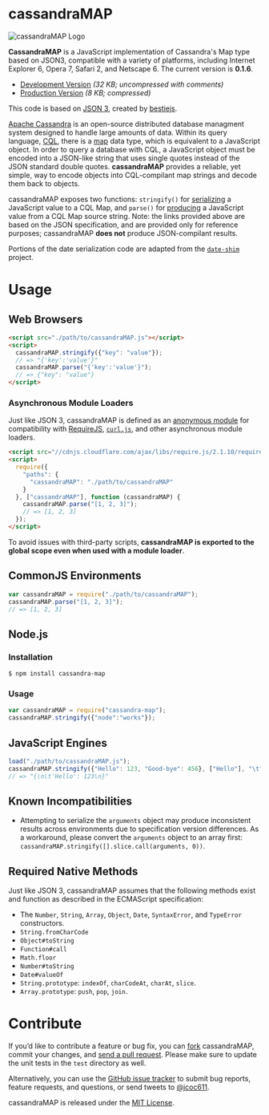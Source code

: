 # cassandraMAP #

![cassandraMAP Logo](http://s21.postimg.org/qvtt7xjqf/cassandra_MAP.png)

**CassandraMAP** is a JavaScript implementation of Cassandra's Map type based on JSON3, compatible with a variety of platforms, including Internet Explorer 6, Opera 7, Safari 2, and Netscape 6. The current version is **0.1.6**.

- [Development Version](http://static.jousst.com/js/cassandraMap-0.1.6.js) *(32 KB; uncompressed with comments)*
- [Production Version](http://static.jousst.com/js/cassandraMap-0.1.6.min.js) *(8 KB; compressed)*

This code is based on [JSON 3](http://github.com/bestiejs/json3), created by [bestiejs](http://github.com/bestiejs).

[Apache Cassandra](http://cassandra.apache.org/) is an open-source distributed database managment system designed to handle large amounts of data. Within its query language, [CQL](http://www.datastax.com/documentation/cql/3.1/cql/cql_using/about_cql_c.html), there is a [map](http://www.datastax.com/documentation/cql/3.0/cql/cql_using/use_map_t.html) data type, which is equivalent to a JavaScript object. In order to query a database with CQL, a JavaScript object must be encoded into a JSON-like string that uses single quotes instead of the JSON standard double quotes. **cassandraMAP** provides a reliable, yet simple, way to encode objects into CQL-compilant map strings and decode them back to objects.  

cassandraMAP exposes two functions: `stringify()` for [serializing](https://developer.mozilla.org/en/JavaScript/Reference/Global_Objects/JSON/stringify) a JavaScript value to a CQL Map, and `parse()` for [producing](https://developer.mozilla.org/en/JavaScript/Reference/Global_Objects/JSON/parse) a JavaScript value from a CQL Map source string. Note: the links provided above are based on the JSON specification, and are provided only for reference purposes; cassandraMAP **does not** produce JSON-compilant results.

Portions of the date serialization code are adapted from the [`date-shim`](https://github.com/Yaffle/date-shim) project.

# Usage #

## Web Browsers

```html
<script src="./path/to/cassandraMAP.js"></script>
<script>
  cassandraMAP.stringify({"key": "value"});
  // => "{'key':'value'}"
  cassandraMAP.parse("{'key':'value'}");
  // => {"key": "value"}
</script>
```

### Asynchronous Module Loaders

Just like JSON 3, cassandraMAP is defined as an [anonymous module](https://github.com/amdjs/amdjs-api/wiki/AMD#define-function-) for compatibility with [RequireJS](http://requirejs.org/), [`curl.js`](https://github.com/cujojs/curl), and other asynchronous module loaders.

```html
<script src="//cdnjs.cloudflare.com/ajax/libs/require.js/2.1.10/require.js"></script>
<script>
  require({
    "paths": {
      "cassandraMAP": "./path/to/cassandraMAP"
    }
  }, ["cassandraMAP"], function (cassandraMAP) {
    cassandraMAP.parse("[1, 2, 3]");
    // => [1, 2, 3]
  });
</script>
```

To avoid issues with third-party scripts, **cassandraMAP is exported to the global scope even when used with a module loader**.

## CommonJS Environments

```javascript
var cassandraMAP = require("./path/to/cassandraMAP");
cassandraMAP.parse("[1, 2, 3]");
// => [1, 2, 3]
```
    
## Node.js
### Installation
```shell
$ npm install cassandra-map
```

### Usage
```javascript
var cassandraMAP = require("cassandra-map");
cassandraMAP.stringify({"node":"works"});
```
## JavaScript Engines

```javascript
load("./path/to/cassandraMAP.js");
cassandraMAP.stringify({"Hello": 123, "Good-bye": 456}, ["Hello"], "\t");
// => "{\n\t'Hello': 123\n}"
```

## Known Incompatibilities

* Attempting to serialize the `arguments` object may produce inconsistent results across environments due to specification version differences. As a workaround, please convert the `arguments` object to an array first: `cassandraMAP.stringify([].slice.call(arguments, 0))`.

## Required Native Methods

Just like JSON 3, cassandraMAP assumes that the following methods exist and function as described in the ECMAScript specification:

- The `Number`, `String`, `Array`, `Object`, `Date`, `SyntaxError`, and `TypeError` constructors.
- `String.fromCharCode`
- `Object#toString`
- `Function#call`
- `Math.floor`
- `Number#toString`
- `Date#valueOf`
- `String.prototype`: `indexOf`, `charCodeAt`, `charAt`, `slice`.
- `Array.prototype`: `push`, `pop`, `join`.

# Contribute #

If you’d like to contribute a feature or bug fix, you can [fork](https://help.github.com/fork-a-repo/) cassandraMAP, commit your changes, and [send a pull request](https://help.github.com/send-pull-requests/). Please make sure to update the unit tests in the `test` directory as well.

Alternatively, you can use the [GitHub issue tracker](https://github.com/jcoc611/cassandraMAP/issues) to submit bug reports, feature requests, and questions, or send tweets to [@jcoc611](https://twitter.com/jcoc611).

cassandraMAP is released under the [MIT License](http://kit.mit-license.org/).
